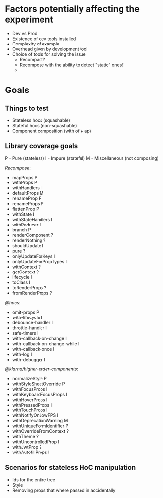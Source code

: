 # Factors potentially affecting the experiment

- Dev vs Prod
- Existence of dev tools installed
- Complexity of example
- Overhead given by development tool
- Choice of tools for solving the issue
  - Recompact?
  - Recompose with the ability to detect "static" ones?
  -

# Goals

## Things to test

- Stateless hocs (squashable)
- Stateful hocs (non-squashable)
- Component composition (with of + ap)

## Library coverage goals

P - Pure (stateless)
I - Impure (stateful)
M - Miscellaneous (not composing)

*Recompose*:

- mapProps P
- withProps P
- withHandlers I
- defaultProps M
- renameProp P
- renameProps P
- flattenProp P
- withState I
- withStateHandlers I
- withReducer I
- branch P
- renderComponent ?
- renderNothing ?
- shouldUpdate I
- pure ?
- onlyUpdateForKeys I
- onlyUpdateForPropTypes I
- withContext ?
- getContext ?
- lifecycle I
- toClass I
- toRenderProps ?
- fromRenderProps ?

*@hocs*:

- omit-props P
- with-lifecycle I
- debounce-handler I
- throttle-handler I
- safe-timers I
- with-callback-on-change I
- with-callback-on-change-while I
- with-callback-once I
- with-log I
- with-debugger I

*@klarna/higher-order-components*:

- normalizeStyle P
- withStyleSheetOverride P
- withFocusProps I
- withKeyboardFocusProps I
- withHoverProps I
- withPressedProps I
- withTouchProps I
- withNotifyOnLowFPS I
- withDeprecationWarning M
- withUniqueFormIdentifier P
- withOverrideFromContext ?
- withTheme ?
- withUncontrolledProp I
- withJwtProp ?
- withAutofillProps I

## Scenarios for stateless HoC manipulation

- Ids for the entire tree
- Style
- Removing props that where passed in accidentally
